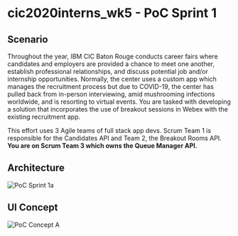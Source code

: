 # cic2020interns_wk5 - PoC Sprint 1

## Scenario
Throughout the year, IBM CIC Baton Rouge conducts career fairs where candidates and employers are provided a chance to meet one another, establish professional relationships, and discuss potential job and/or internship opportunities. Normally, the center uses a custom app which manages the recruitment process but due to COVID-19, the center has pulled back from in-person interviewing, amid mushrooming infections worldwide, and is resorting to virtual events. You are tasked with developing a solution that incorporates the use of breakout sessions in Webex with the existing recruitment app.

This effort uses 3 Agile teams of full stack app devs. Scrum Team 1 is responsible for the Candidates API and Team 2, the Breakout Rooms API. **You are on Scrum Team 3 which owns the Queue Manager API.**

## Architecture
![PoC Sprint 1a](https://media.github.ibm.com/user/203313/files/51b1f400-ca51-11ea-9627-fb244a5ba736)

## UI Concept
![PoC Concept A](https://media.github.ibm.com/user/203313/files/e7548000-ca5f-11ea-8a7f-461c5a078ac2)

